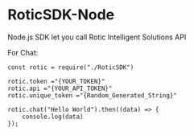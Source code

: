 # RoticSDK-Node
Node.js SDK let you call Rotic Intelligent Solutions API

For Chat:
```
const rotic = require("./RoticSDK")

rotic.token ="{YOUR_TOKEN}"
rotic.api ="{YOUR_API_TOKEN}"
rotic.unique_token ="{Random_Generated_String}"

rotic.chat("Hello World").then((data) => {
    console.log(data)
});
```